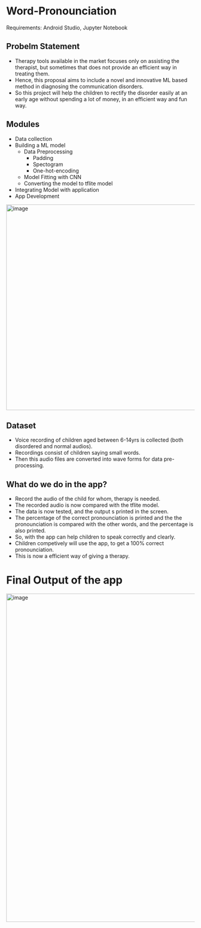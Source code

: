 # Word-Pronounciation

Requirements: Android Studio, Jupyter Notebook

## Probelm Statement

- Therapy tools available in the market focuses only on assisting the therapist, but sometimes that does not provide an efficient way in treating them. 
- Hence, this proposal aims to include a novel and innovative ML based method in diagnosing the communication disorders.
- So this project will help the children to rectify the disorder easily at an early age without spending a lot of money, in an efficient way and fun way.

## Modules

- Data collection
- Building a ML model
  - Data Preprocessing
    * Padding
    * Spectogram
    * One-hot-encoding
  - Model Fitting with CNN
  - Converting the model to tflite model
- Integrating Model with application
- App Development



<img width="549" alt="image" src="https://github.com/11swathi/Word-Pronounciation/assets/46857476/89dd4763-7c4d-48ed-97ab-7f680dae9201">



## Dataset

- Voice recording of children aged between 6-14yrs is collected (both disordered and normal audios).
- Recordings consist of children saying small words.
- Then this audio files are converted into wave forms for data pre-processing.


## What do we do in the app?

- Record the audio of the child for whom, therapy is needed.
- The recorded audio is now compared with the tflite model.
- The data is now tested, and the output s printed in the screen.
- The percentage of the correct pronounciation is printed and the the pronounciation is compared with the other words, and the percentage is also printed.
- So, with the app can help children to speak correctly and clearly.
- Children competively will use the app, to get a 100% correct pronounciation.
- This is now a efficient way of giving a therapy.


# Final Output of the app 

<img width="877" alt="image" src="https://github.com/11swathi/Word-Pronounciation/assets/46857476/83cd0de5-8811-4b1e-a365-58f3ef584e99">


